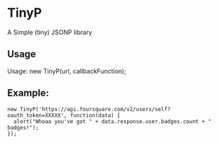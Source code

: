 TinyP
=============
A Simple (tiny) JSONP library

Usage
-------------
Usage: new TinyP(url, callbackFunction);

Example:
-------------
	new TinyP('https://api.foursquare.com/v2/users/self?oauth_token=XXXXX', function(data) {
  	  alert("Whoaa you've got " + data.response.user.badges.count + " badges!");
	});